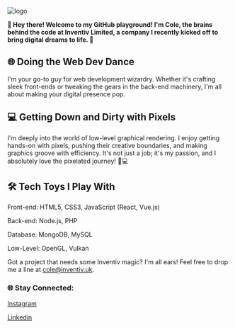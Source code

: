 ![logo](https://github.com/HenriVIII1509/HenriVIII1509/assets/62750489/8e9a421a-b58b-4d88-9d14-c356adde24d0)

**👋 Hey there! Welcome to my GitHub playground! I'm Cole, the brains behind the code at Inventiv Limited, a company I recently kicked off to bring digital dreams to life. 🚀**


<h2>🌐 Doing the Web Dev Dance</h2>


I'm your go-to guy for web development wizardry. Whether it's crafting sleek front-ends or tweaking the gears in the back-end machinery, I'm all about making your digital presence pop.

<h2>💻 Getting Down and Dirty with Pixels</h2>


I'm deeply into the world of low-level graphical rendering. I enjoy getting hands-on with pixels, pushing their creative boundaries, and making graphics groove with efficiency. It's not just a job; it's my passion, and I absolutely love the pixelated journey! 🚀💻

<h2>🛠️ Tech Toys I Play With</h2>


Front-end: HTML5, CSS3, JavaScript (React, Vue.js)

Back-end: Node.js, PHP

Database: MongoDB, MySQL

Low-Level: OpenGL, Vulkan


Got a project that needs some Inventiv magic? I'm all ears! Feel free to drop me a line at cole@inventiv.uk.

<h3>🌐 Stay Connected:</h3>


[Instagram](https://www.instagram.com/inventivuk/ "Instagram")

[Linkedin](https://www.linkedin.com/in/cole-poppleton/ "Linkedin")


<!---
HenriVIII1509/HenriVIII1509 is a ✨ special ✨ repository because its `README.md` (this file) appears on your GitHub profile.
You can click the Preview link to take a look at your changes.
--->
